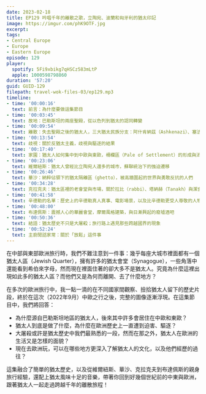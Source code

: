 ```yaml
---
date: 2023-02-18
title: EP129 吟唱千年的離散之歌，立陶宛、波蘭和匈牙利的猶太印記
image: https://imgur.com/phK9OTF.jpg
excerpt: 
tags:
- Central Europe
- Europe
- Eastern Europe
episode: 129
player:
  spotify: 5Fi9xbikg7qHSCz583mLtP
  apple: 1000598798860
duration: '57:20'
guid: GUID-129
filepath: travel-wok-files-03/ep129.mp3
timeline:
- time: '00:00:16'
  text: 前言：為什麼要做這集節目
- time: '00:03:45'
  text: 故地：巴勒斯坦的兩座聖殿，從以色列到猶太的認同轉變
- time: '00:09:54'
  text: 離散：失去聖殿之後的猶太人，三大猶太民族分支：阿什肯納茲（Ashkenazi）、塞法迪（Sephardi）與米茲拉（Mizrahi）
- time: '00:13:54'
  text: 歧視：關於反猶太主義，歧視與驅逐的結果
- time: '00:17:40'
  text: 家園：猶太人如何集中到中歐與東歐，柵欄區（Pale of Settlement）的形成與消失
- time: '00:23:06'
  text: 維爾紐斯：猶太人曾經比立陶宛人還多的城市，蘇聯統治下的強迫遷移
- time: '00:26:46'
  text: 華沙：納粹佔領下的猶太隔離區（ghetto），被高牆圍起的世界與勇敢反抗的人們
- time: '00:34:28'
  text: 克拉克夫：猶太區裡的老會堂與市場，關於拉比（rabbi）、塔納赫（Tanakh）與潔食（kosher）
- time: '00:41:58'
  text: 辛德勒的名單：歷史上的辛德勒真人真事、電影場景，以及比辛德勒更受人尊敬的人物 Tadeusz Pankiewicz
- time: '00:48:00'
  text: 布達佩斯：震撼人心的華麗會堂，摩爾風格建築，與日漸興起的廢墟酒吧
- time: '00:50:36'
  text: 結語：猶太歷史不只是大屠殺；旅行路上遇見那些跨越國界的現象
- time: '00:52:24'
  text: 主廚閒話家常：關於「放鬆」這件事
---
```

在中部與東部歐洲旅行時，我們不難注意到一件事：幾乎每座大城市裡面都有一個猶太人區（Jewish Quarter），擁有許多的猶太會堂（Synagogue），一些角落中還能看到希伯來字母，然而現在裡面住著的卻大多不是猶太人。究竟為什麼這裡出現如此多的猶太人區？而他們又是為何而離開、去了什麼地方？

在多次的歐洲旅行中，我一點一滴的在不同國家間觀察、撿拾猶太人留下的歷史片段，終於在這次（2022年9月）中歐之行之後，完整的圖像逐漸浮現。在這集節目中，我們將回答：

* 為什麼源自巴勒斯坦地區的猶太人，後來其中許多會居住在中歐和東歐？
* 猶太人到底是做了什麼，為什麼在歐洲歷史上一直遭到迫害、驅逐？
* 大屠殺或許是猶太歷史中我們最熟悉的一段，然而在那之外，猶太人在歐洲的生活又是怎樣的面貌？
* 現在去歐洲玩，可以在哪些地方更深入了解猶太人的文化，以及他們經歷的過往？

這集融合了簡單的猶太歷史，以及從維爾紐斯、華沙、克拉克夫到布達佩斯的親身旅行經驗，還配上猶太風味十足的音樂，帶著你回到好幾個世紀前的中東與歐洲，跟著猶太人一起走過跨越千年的離散旅程！